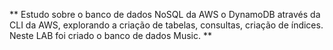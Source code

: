 ** Estudo sobre o banco de dados NoSQL da AWS o DynamoDB através da CLI da AWS, explorando a criação de tabelas, consultas, criação de índices.
Neste LAB foi criado o banco de dados Music. **

